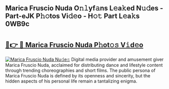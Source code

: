 ## Marica Fruscio Nuda O𝚗𝚕yf𝚊ns L𝚎a𝚔ed N𝚞𝚍es - Part-eJK P𝚑𝚘tos Vi𝚍𝚎o - H𝚘𝚝 Part L𝚎a𝚔s 0WB9c

# <h2><a href="http://kf407zb.oniu.top/?m=Marica+Fruscio+Nuda">🔗👉 🔴 Marica Fruscio Nuda P𝚑ot𝚘𝚜 V𝚒d𝚎o</a></h2>

[![Marica Fruscio Nuda Nu𝚍e𝚜](https://i.imgur.com/0qMVB7G.gif)](http://kf407zb.oniu.top/?m=Marica+Fruscio+Nuda)
Digital media provider and amusement giver Marica Fruscio Nuda, acclaimed for distributing dance and lifestyle content through trending choreographies and short films. The public persona of Marica Fruscio Nuda is defined by its openness and sincerity, but the hidden aspects of his personal life remain a tantalizing enigma.  
